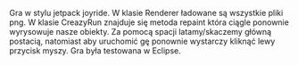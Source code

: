 Gra w stylu jetpack joyride. W klasie Renderer ładowane są wszystkie pliki png.  W klasie CreazyRun znajduje się metoda repaint która ciągle ponownie wyrysowuje nasze obiekty.
Za pomocą spacji latamy/skaczemy główną postacią, natomiast aby uruchomić gę ponownie wystarczy kliknąć lewy przycisk myszy.
Gra była testowana w Eclipse.
